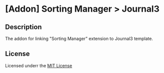 # [Addon] Sorting Manager > Journal3

## Description
The addon for linking "Sorting Manager" extension to Journal3 template.

## License
Licensed underr the [MIT License](https://raw.githubusercontent.com/ocmod-space/license/main/LICENSE.txt)
